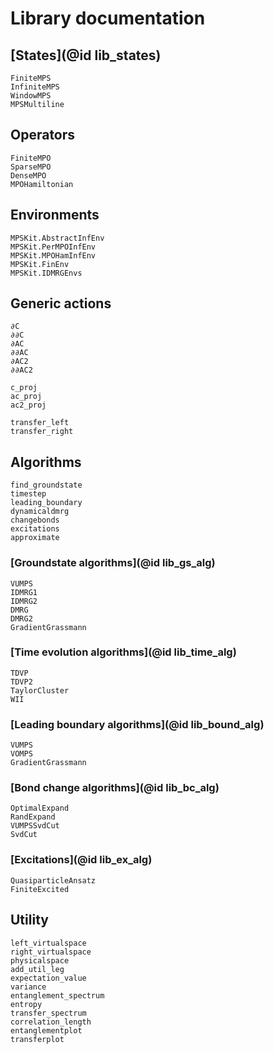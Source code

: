 # Library documentation

## [States](@id lib_states)
```@docs
FiniteMPS
InfiniteMPS
WindowMPS
MPSMultiline
```

## Operators
```@docs
FiniteMPO
SparseMPO
DenseMPO
MPOHamiltonian
```

## Environments
```@docs
MPSKit.AbstractInfEnv
MPSKit.PerMPOInfEnv
MPSKit.MPOHamInfEnv
MPSKit.FinEnv
MPSKit.IDMRGEnvs
```

## Generic actions
```@docs
∂C
∂∂C
∂AC
∂∂AC
∂AC2
∂∂AC2

c_proj
ac_proj
ac2_proj

transfer_left
transfer_right
```

## Algorithms
```@docs
find_groundstate
timestep
leading_boundary
dynamicaldmrg
changebonds
excitations
approximate
```

### [Groundstate algorithms](@id lib_gs_alg)
```@docs
VUMPS
IDMRG1
IDMRG2
DMRG
DMRG2
GradientGrassmann
```

### [Time evolution algorithms](@id lib_time_alg)
```@docs
TDVP
TDVP2
TaylorCluster
WII
```

### [Leading boundary algorithms](@id lib_bound_alg)
```@docs
VUMPS
VOMPS
GradientGrassmann
```

### [Bond change algorithms](@id lib_bc_alg)
```@docs
OptimalExpand
RandExpand
VUMPSSvdCut
SvdCut
```

### [Excitations](@id lib_ex_alg)
```@docs
QuasiparticleAnsatz
FiniteExcited
```

## Utility
```@docs
left_virtualspace
right_virtualspace
physicalspace
add_util_leg
expectation_value
variance
entanglement_spectrum
entropy
transfer_spectrum
correlation_length
entanglementplot
transferplot
```
